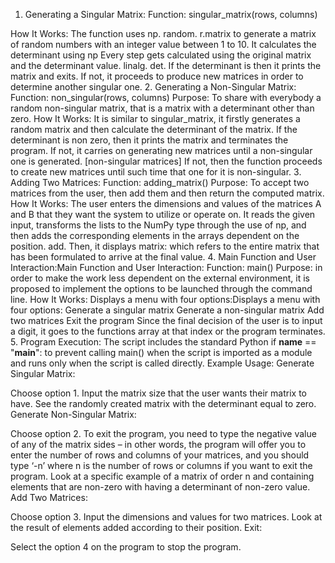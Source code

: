 1. Generating a Singular Matrix:
Function: singular_matrix(rows, columns)

How It Works:
The function uses np. random. r.matrix to generate a matrix of random numbers with an integer value between 1 to 10.
It calculates the determinant using np Every step gets calculated using the original matrix and the determinant value. linalg. det.
If the determinant is then it prints the matrix and exits. If not, it proceeds to produce new matrices in order to determine another singular one.
2. Generating a Non-Singular Matrix:
Function: non_singular(rows, columns)
Purpose: To share with everybody a random non-singular matrix, that is a matrix with a determinant other than zero.
How It Works:
It is similar to singular_matrix, it firstly generates a random matrix and then calculate the determinant of the matrix.
If the determinant is non zero, then it prints the matrix and terminates the program. If not, it carries on generating new matrices until a non-singular one is generated.
[non-singular matrices] If not, then the function proceeds to create new matrices until such time that one for it is non-singular.
3. Adding Two Matrices:
Function: adding_matrix()
Purpose: To accept two matrices from the user, then add them and then return the computed matrix.
How It Works:
The user enters the dimensions and values of the matrices A and B that they want the system to utilize or operate on.
It reads the given input, transforms the lists to the NumPy type through the use of np, and then adds the corresponding elements in the arrays dependent on the position. add.
Then, it displays matrix: which refers to the entire matrix that has been formulated to arrive at the final value.
4. Main Function and User Interaction:Main Function and User Interaction:
Function: main()
Purpose: in order to make the work less dependent on the external environment, it is proposed to implement the options to be launched through the command line.
How It Works:
Displays a menu with four options:Displays a menu with four options:
Generate a singular matrix
Generate a non-singular matrix
Add two matrices
Exit the program
Since the final decision of the user is to input a digit, it goes to the functions array at that index or the program terminates.
5. Program Execution:
The script includes the standard Python if __name__ == "__main__": to prevent calling main() when the script is imported as a module and runs only when the script is called directly.
Example Usage:
Generate Singular Matrix:

Choose option 1.
Input the matrix size that the user wants their matrix to have.
See the randomly created matrix with the determinant equal to zero.
Generate Non-Singular Matrix:

Choose option 2.
To exit the program, you need to type the negative value of any of the matrix sides – in other words, the program will offer you to enter the number of rows and columns of your matrices, and you should type ‘-n’ where n is the number of rows or columns if you want to exit the program.
Look at a specific example of a matrix of order n and containing elements that are non-zero with having a determinant of non-zero value.
Add Two Matrices:

Choose option 3.
Input the dimensions and values for two matrices.
Look at the result of elements added according to their position.
Exit:

Select the option 4 on the program to stop the program.
